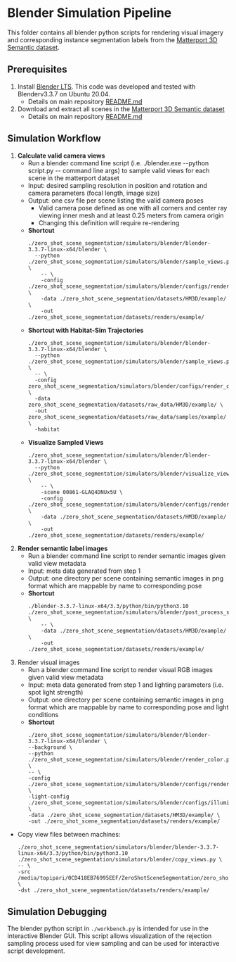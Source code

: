 # Blender Simulation Pipeline


This folder contains all blender python scripts for rendering visual imagery and corresponding instance segmentation labels from the [Matterport 3D Semantic dataset](https://aihabitat.org/datasets/hm3d-semantics/).

## Prerequisites

1. Install [Blender LTS](https://www.blender.org/download/releases/3-3/). This code was developed and tested with Blenderv3.3.7 on Ubuntu 20.04.
    - Details on main repository [README.md](https://github.com/opipari/ZeroShotSceneSegmentation/blob/main/README.md#blender)
2. Download and extract all scenes in the [Matterport 3D Semantic dataset](https://aihabitat.org/datasets/hm3d-semantics/)
    - Details on main repository [README.md](https://github.com/opipari/ZeroShotSceneSegmentation/tree/main#habitat-matterport-3d-semantic-dataset)


## Simulation Workflow

1. **Calculate valid camera views**
    - Run a blender command line script (i.e. ./blender.exe --python script.py -- command line args) to sample valid views for each scene in the matterport dataset
    - Input: desired sampling resolution in position and rotation and camera parameters (focal length, image size)
    - Output: one csv file per scene listing the valid camera poses
        - Valid camera pose defined as one with all corners and center ray viewing inner mesh and at least 0.25 meters from camera origin
        - Changing this definition will require re-rendering
    - **Shortcut**
        ```
        ./zero_shot_scene_segmentation/simulators/blender/blender-3.3.7-linux-x64/blender \
          --python ./zero_shot_scene_segmentation/simulators/blender/sample_views.py \
            -- \
            -config ./zero_shot_scene_segmentation/simulators/blender/configs/render_config.ini \
            -data ./zero_shot_scene_segmentation/datasets/HM3D/example/ \
            -out ./zero_shot_scene_segmentation/datasets/renders/example/
      ```
    - **Shortcut with Habitat-Sim Trajectories**
      ```
      ./zero_shot_scene_segmentation/simulators/blender/blender-3.3.7-linux-x64/blender \
        --python ./zero_shot_scene_segmentation/simulators/blender/sample_views.py \
        -- \
        -config zero_shot_scene_segmentation/simulators/blender/configs/render_config.ini \
        -data zero_shot_scene_segmentation/datasets/raw_data/HM3D/example/ \
        -out zero_shot_scene_segmentation/datasets/raw_data/samples/example/ \
        -habitat
      ```
    - **Visualize Sampled Views**
      ```
      ./zero_shot_scene_segmentation/simulators/blender/blender-3.3.7-linux-x64/blender \
        --python ./zero_shot_scene_segmentation/simulators/blender/visualize_views.py \
          -- \
          -scene 00861-GLAQ4DNUx5U \
          -config ./zero_shot_scene_segmentation/simulators/blender/configs/render_config.ini \
          -data ./zero_shot_scene_segmentation/datasets/HM3D/example/ \
          -out ./zero_shot_scene_segmentation/datasets/renders/example/
      ```
2. **Render semantic label images**
    - Run a blender command line script to render semantic images given valid view metadata
    - Input: meta data generated from step 1
    - Output: one directory per scene containing semantic images in png format which are mappable by name to corresponding pose
    - **Shortcut**
        ```
        ./blender-3.3.7-linux-x64/3.3/python/bin/python3.10 ./zero_shot_scene_segmentation/simulators/blender/post_process_semantics.py \
            -- \
            -data ./zero_shot_scene_segmentation/datasets/HM3D/example/ \
            -out ./zero_shot_scene_segmentation/datasets/renders/example/ 
        ```
4. Render visual images
    - Run a blender command line script to render visual RGB images given valid view metadata
    - Input: meta data generated from step 1 and lighting parameters (i.e. spot light strength)
    - Output: one directory per scene containing semantic images in png format which are mappable by name to corresponding pose and light conditions
    - **Shortcut**
        ````
        ./zero_shot_scene_segmentation/simulators/blender/blender-3.3.7-linux-x64/blender \
        --background \
        --python ./zero_shot_scene_segmentation/simulators/blender/render_color.py \
        -- \
        -config ./zero_shot_scene_segmentation/simulators/blender/configs/render_config.ini \
        -light-config ./zero_shot_scene_segmentation/simulators/blender/configs/illumination_0000000000_config.ini \
        -data ./zero_shot_scene_segmentation/datasets/HM3D/example/ \
        -out ./zero_shot_scene_segmentation/datasets/renders/example/
        ````


- Copy view files between machines:
    ```
    ./zero_shot_scene_segmentation/simulators/blender/blender-3.3.7-linux-x64/3.3/python/bin/python3.10 ./zero_shot_scene_segmentation/simulators/blender/copy_views.py \
    -- \
    -src /media/topipari/0CD418EB76995EEF/ZeroShotSceneSegmentation/zero_shot_scene_segmentation/datasets/renders/example/ \
    -dst ./zero_shot_scene_segmentation/datasets/renders/example/
    ```

## Simulation Debugging

The blender python script in `./workbench.py` is intended for use in the interactive Blender GUI. This script allows visualization of the rejection sampling process used for view sampling and can be used for interactive script development.

